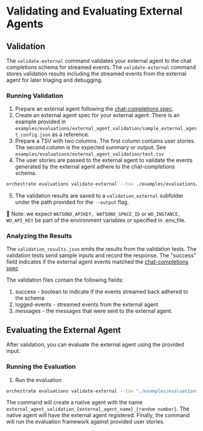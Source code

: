 # Validating and Evaluating External Agents

## Validation 

The `validate-external` command validates your external agent to the chat completions schema for streamed events.
The `validate-external` command stores validation results including the streamed events from the external agent for later triaging and debugging.

### Running Validation
1. Prepare an external agent following the [chat-completions spec](https://github.com/watson-developer-cloud/watsonx-orchestrate-developer-toolkit/tree/main/external_agent).
2. Create an external agent spec for your external agent. There is an example provided in `examples/evaluations/external_agent_validation/sample_external_agent_config.json` as a reference.
3. Prepare a TSV with two columns. The first column contains user stories. The second column is the expected summary or output. See `examples/evaluations/external_agent_validation/test.tsv`
4. The user stories are passed to the external agent to validate the events generated by the external agent adhere to the chat-completions schema.
```bash
orchestrate evaluations validate-external --tsv ./examples/evaluations/external_agent_validation/test.tsv --external-agent-config ./examples/evaluations/external_agent_validation/sample_external_agent_config.json` --credential "<API/BEARER TOKEN>"
```
5. The validation results are saved to a `validation_external` subfolder under the path provided for the `--output` flag.

🚨 Note: we expect `WATSONX_APIKEY, WATSONX_SPACE_ID` or `WO_INSTANCE, WO_API_KEY` be part of the environment variables or specified in .env_file. 

### Analyzing the Results
The `validation_results.json` emits the results from the validation tests. The validation tests send sample inputs and record the response. The "success" field indicates if the external agent events matched the [chat-completions spec](https://github.com/watson-developer-cloud/watsonx-orchestrate-developer-toolkit/tree/main/external_agent) 


The validation files contain the following fields:

1. success - boolean to indicate if the events streamed back adhered to the schema 
2. logged-events - streamed events from the external agent
3. messages - the messages that were sent to the external agent.

## Evaluating the External Agent
After validation, you can evaluate the external agent using the provided input.

### Running the Evaluation
1. Run the evaluation

```bash
orchestrate evaluations validate-external --tsv "./examples/evaluations/external_agent_validation/test.tsv" --external-agent-config "./examples/evaluations/external_agent_validation/sample_external_agent_config.json" --perf
```

The command will create a native agent with the name `external_agent_validation_{external_agent_name}_{random number}`. The native agent will have the external agent registered. Finally, the command will run the evaluation framework against provided user stories.
